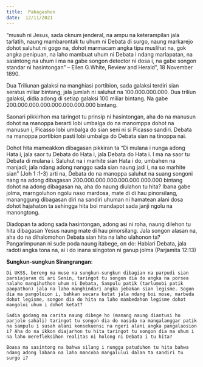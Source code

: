 ```yaml
---
title:  Pabagashon
date:  12/11/2021
---
```


“musuh ni Jesus, sada oknum jenderal, na ampu na keterampilan jala tarlatih, naung mambarontak tu uhum ni Debata di surgo, naung markarejo dohot saluhut ni gogo na, dohot marmacam angka tipu muslihat na, gok angka penipuan, na laho mambuat uhum ni Debata i ndang marlapatan, na sasintong na uhum i ma na gabe songon detector ni dosa i, na gabe songon standar ni hasintongan” – Ellen G.White, Review and Herald”, 18 November 1890.

Dua Triliunan galaksi na manghiasi portibion, sada galaksi terdiri sian seratus miliar bintang, jala jumlah ni saluhut na 100.000.000.000. Dua triliun galaksi, didia adong di setiap galaksi 100 miliar bintang. Na gabe 200.000.000.000.000.000.000.000 bintang.

Saonari pikkirhon ma taringot tu prinsip ni hasintongan, aha do na manusun dohot na manoppa berarti lobi umbalga do na manomppa dohot na manusun i, Picasso lobi umbalga do sian seni ni si Picasso sandiri. Debata na manoppa portibion pasti lobi umbalga do Debata sian na tinoppa nai.

Dohot hita mameakkon dibagasan pikkiran ta “Di mulana i nunga adong Hata i, jala saor tu Debata do Hata i, jala Debata do Hata i. I ma na saor tu Debata di mulana i. Saluhut na i marhite sian Hata i do, umbahen na manjadi; jala ndang adong nanggo sada sian naung jadi i, na so marhite sian” (Joh 1 :1-3) arti na, Debata do na manoppa saluhut na suang songoni nang na adong dibagasan 200.000.000.000.000.000.000.000 bintang dohot na adong dibagasan na, aha do naung diulahon tu hita? Ibana gabe jolma, marngoluhon ngolu naso mardosa, mate di di hau pinorsilang, mananggung dibagasan diri na sandiri uhuman ni hamatean alani dosa dohot hajahaton ta sehingga hita boi mandapot sada janji ngolu na manongtong.

Diadopan ta adong sada hasintongan, adong asi ni roha, naung dilehon tu hita dibagasan Yesus naung mate di hau pinorsilang. Jala songon alasan na, aha do na dihalomohon Debata sian hita na laho ulahonon ta? Pangarimpunan ni sude poda naung itabege, on do: Habiari Debata, jala radoti angka tona na, ai i do inana siingoton ni ganup jolma (Parjamita 12:13)

**Sungkun-sungkun Sirangrangan**:

`Di UKSS, bereng ma muse na sungkun-sungkun dibagian na parpudi sian parsiajaran di ari Senin, taringot tu songon dia do angka na porsea nalaho mangihuthon uhum ni Debata, Sampulu patik (tarlumobi patik paopathon) jala na laho manghindari angka jebakan sian legisme. Sogon dia ma pangoloion i, bahkan secara ketat jala ndang boi mose, marbeda dohot legisme, songon dia do hita na laho mambedahon legisme dohot mangoloi uhum i dohot ketat?`

`Sadia godang ma carita naung dibege ho (manang naung diantusi ho parjolo sahali) taringot tu songon dia do nasida na mangalanggar patik na sampulu i susah alani konsekuensi na ngeri alani angka pangalaosion i? Aha do na ikkon diajarhon tu hita taringot tu songon dia ma uhum i na laho merefleksihon realitas ni holong ni Debata i tu hita?`

`Boasa ma sasintong na bahwa silang i nungga patuduhon tu hita bahwa ndang adong labana na laho mancoba mangalului dalan ta sandiri tu surgo i?`